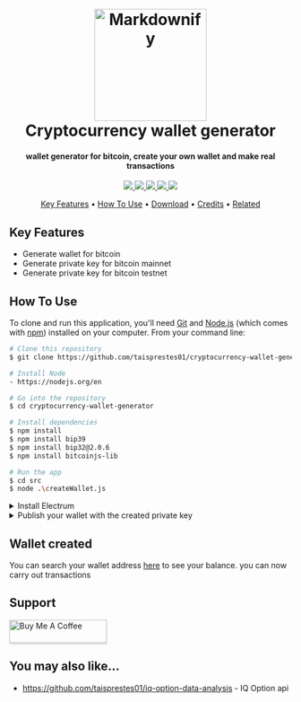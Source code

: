 <h1 align="center">
  <br>
  <a href="http://www.amitmerchant.com/electron-markdownify"><img src="https://github.com/taisprestes01/cryptocurrency-wallet-generator/assets/108246691/3d8c94bf-42c6-4164-b047-9086d625a446" alt="Markdownify" width="200"></a>
  <br>
  Cryptocurrency wallet generator
  <br>
</h1>

<h4 align="center">
wallet generator for bitcoin, create your own wallet and make real transactions</h4>

<p align="center">
  <a href="https://www.npmjs.com/package/bitcoinjs-lib/v/1.1.8">
    <img src="https://d25lcipzij17d.cloudfront.net/badge.svg?id=js&r=r&ts=1683906897&type=6e&v=9.7.1&x2=0">
  </a>
	
  <a href="https://www.npmjs.com/package/bip32">
      <img src="https://img.shields.io/badge/bip32-2.0.6-blue.svg">
  </a>

  <a href="https://www.npmjs.com/package/bip32">
      <img src="https://img.shields.io/badge/bip39-3.1.0-orange.svg">
  </a>
   <a href="https://www.npmjs.com/package/bip32">
      <img src="https://img.shields.io/badge/bitcoinjs-6.1.5-yellow.svg">
  </a>
  <a href="https://www.paypal.me/AmitMerchant">
    <img src="https://img.shields.io/badge/$-donate-ff69b4.svg?maxAge=2592000&amp;style=flat">
  </a>
</p>

<p align="center">
  <a href="#key-features">Key Features</a> •
  <a href="#how-to-use">How To Use</a> •
  <a href="#download">Download</a> •
  <a href="#credits">Credits</a> •
  <a href="#related">Related</a> 
</p>

## Key Features

* Generate wallet for bitcoin
* Generate private key for bitcoin mainnet
* Generate private key for bitcoin testnet
  
## How To Use

To clone and run this application, you'll need [Git](https://git-scm.com) and [Node.js](https://nodejs.org/en/download/) (which comes with [npm](http://npmjs.com)) installed on your computer. From your command line:

```bash
# Clone this repository
$ git clone https://github.com/taisprestes01/cryptocurrency-wallet-generator

# Install Node
- https://nodejs.org/en

# Go into the repository
$ cd cryptocurrency-wallet-generator

# Install dependencies
$ npm install
$ npm install bip39
$ npm install bip32@2.0.6
$ npm install bitcoinjs-lib

# Run the app
$ cd src
$ node .\createWallet.js
```
<details>
<summary>Install Electrum</summary>
  https://electrum.org/#download
</details>

<details>
<summary>Publish your wallet with the created private key</summary>

## Open Electron, create wallet
![image](https://github.com/taisprestes01/cryptocurrency-wallet-generator/assets/108246691/e5e74106-2bf0-4bad-b34e-2407d9a1176a)

## Import adress
![image](https://github.com/taisprestes01/cryptocurrency-wallet-generator/assets/108246691/2b96dd62-f95a-46a5-8199-f1e9069a6cf9)

## import private key
![image](https://github.com/taisprestes01/cryptocurrency-wallet-generator/assets/108246691/f3f12799-62c3-429f-9a09-e1951fc2def0)

## create password
![image](https://github.com/taisprestes01/cryptocurrency-wallet-generator/assets/108246691/6991f3c2-3bde-421d-a7e5-e13ae602e683)

</details>

## Wallet created

You can search your wallet address [here](https://www.blockchain.com/explorer/assets/btc) to see your balance.
you can now carry out transactions

## Support

<a href="https://www.buymeacoffee.com/taisprestek" target="_blank"><img src="https://www.buymeacoffee.com/assets/img/custom_images/black_img.png" alt="Buy Me A Coffee" style="height: 41px !important;width: 174px !important;box-shadow: 0px 3px 2px 0px rgba(190, 190, 190, 0.5) !important;-webkit-box-shadow: 0px 3px 2px 0px rgba(190, 190, 190, 0.5) !important;" ></a>


## You may also like...

- https://github.com/taisprestes01/iq-option-data-analysis - IQ Option api

